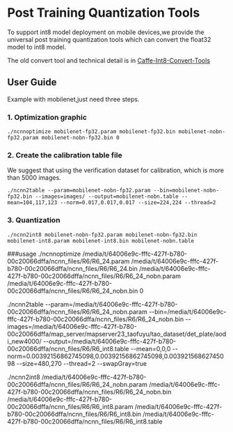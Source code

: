 # Post Training Quantization Tools

To support int8 model deployment on mobile devices,we provide the universal post training quantization tools which can convert the float32 model to int8 model.

The old convert tool and technical detail is in [Caffe-Int8-Convert-Tools](https://github.com/BUG1989/caffe-int8-convert-tools)

## User Guide

Example with mobilenet,just need three steps.

### 1. Optimization graphic 

```
./ncnnoptimize mobilenet-fp32.param mobilenet-fp32.bin mobilenet-nobn-fp32.param mobilenet-nobn-fp32.bin 0
```

### 2. Create the calibration table file

We suggest that using the verification dataset for calibration, which is more than 5000 images.

```
./ncnn2table --param=mobilenet-nobn-fp32.param --bin=mobilenet-nobn-fp32.bin --images=images/ --output=mobilenet-nobn.table --mean=104,117,123 --norm=0.017,0.017,0.017 --size=224,224 --thread=2
```

### 3. Quantization

```
./ncnn2int8 mobilenet-nobn-fp32.param mobilenet-nobn-fp32.bin mobilenet-int8.param mobilenet-int8.bin mobilenet-nobn.table
```

###usage
./ncnnoptimize /media/t/64006e9c-fffc-427f-b780-00c20066dffa/ncnn_files/R6/R6_24.param /media/t/64006e9c-fffc-427f-b780-00c20066dffa/ncnn_files/R6/R6_24.bin /media/t/64006e9c-fffc-427f-b780-00c20066dffa/ncnn_files/R6/R6_24_nobn.param /media/t/64006e9c-fffc-427f-b780-00c20066dffa/ncnn_files/R6/R6_24_nobn.bin 0

./ncnn2table --param=/media/t/64006e9c-fffc-427f-b780-00c20066dffa/ncnn_files/R6/R6_24_nobn.param --bin=/media/t/64006e9c-fffc-427f-b780-00c20066dffa/ncnn_files/R6/R6_24_nobn.bin --images=/media/t/64006e9c-fffc-427f-b780-00c20066dffa/map_server/mapserver23_taofuyu/tao_dataset/det_plate/aodi_new4000/ --output=/media/t/64006e9c-fffc-427f-b780-00c20066dffa/ncnn_files/R6/R6_int8.table --mean=0,0,0 --norm=0.00392156862745098,0.00392156862745098,0.00392156862745098 --size=480,270 --thread=2 --swapGray=true

./ncnn2int8 /media/t/64006e9c-fffc-427f-b780-00c20066dffa/ncnn_files/R6/R6_24_nobn.param /media/t/64006e9c-fffc-427f-b780-00c20066dffa/ncnn_files/R6/R6_24_nobn.bin /media/t/64006e9c-fffc-427f-b780-00c20066dffa/ncnn_files/R6/R6_int8.param /media/t/64006e9c-fffc-427f-b780-00c20066dffa/ncnn_files/R6/R6_int8.bin /media/t/64006e9c-fffc-427f-b780-00c20066dffa/ncnn_files/R6/R6_int8.table
